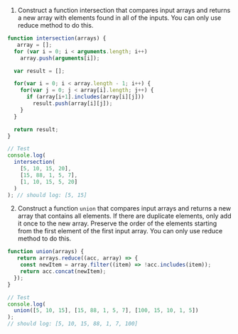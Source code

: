 1. Construct a function intersection that compares input arrays and returns a new array with elements found in all of the inputs. You can only use reduce method to do this.

```js
function intersection(arrays) {
   array = [];
  for (var i = 0; i < arguments.length; i++)
    array.push(arguments[i]);

  var result = [];

  for(var i = 0; i < array.length - 1; i++) {
    for(var j = 0; j < array[i].length; j++) {
      if (array[i+1].includes(array[i][j]))
        result.push(array[i][j]);
    }
  }

  return result;
}

// Test
console.log(
  intersection(
    [5, 10, 15, 20],
    [15, 88, 1, 5, 7],
    [1, 10, 15, 5, 20]
  )
); // should log: [5, 15]
```

2. Construct a function `union` that compares input arrays and returns a new array that contains all elements. If there are duplicate elements, only add it once to the new array. Preserve the order of the elements starting from the first element of the first input array. You can only use reduce method to do this.

```js
function union(arrays) {
   return arrays.reduce((acc, array) => {
    const newItem = array.filter((item) => !acc.includes(item));
    return acc.concat(newItem);
  });
}

// Test
console.log(
  union([5, 10, 15], [15, 88, 1, 5, 7], [100, 15, 10, 1, 5])
);
// should log: [5, 10, 15, 88, 1, 7, 100]
```
